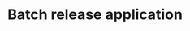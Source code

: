 ---
title: 'Batch release application'
slug: 'Lorem ipsum dolor sit amet, consectetur adipiscing elit. Lorem ipsum dolor sit amet'
---